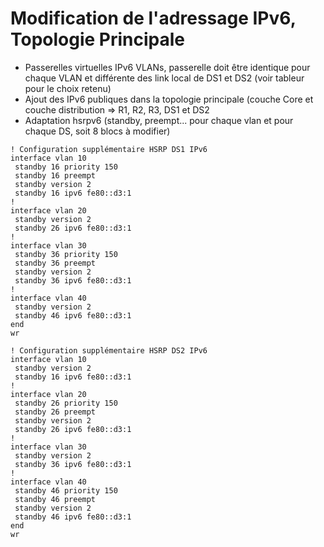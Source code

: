# Modification de l'adressage IPv6, Topologie Principale
- Passerelles virtuelles IPv6 VLANs, passerelle doit être identique pour chaque VLAN et différente des link local de DS1 et DS2 (voir tableur pour le choix retenu)
- Ajout des IPv6 publiques dans la topologie principale (couche Core et couche distribution => R1, R2, R3, DS1 et DS2 
- Adaptation hsrpv6 (standby, preempt... pour chaque vlan et pour chaque DS, soit 8 blocs à modifier)

```
! Configuration supplémentaire HSRP DS1 IPv6
interface vlan 10
 standby 16 priority 150
 standby 16 preempt
 standby version 2
 standby 16 ipv6 fe80::d3:1
!
interface vlan 20
 standby version 2
 standby 26 ipv6 fe80::d3:1
!
interface vlan 30
 standby 36 priority 150
 standby 36 preempt
 standby version 2
 standby 36 ipv6 fe80::d3:1
!
interface vlan 40
 standby version 2
 standby 46 ipv6 fe80::d3:1
end
wr
```
```
! Configuration supplémentaire HSRP DS2 IPv6
interface vlan 10
 standby version 2
 standby 16 ipv6 fe80::d3:1
!
interface vlan 20
 standby 26 priority 150
 standby 26 preempt
 standby version 2
 standby 26 ipv6 fe80::d3:1
!
interface vlan 30
 standby version 2
 standby 36 ipv6 fe80::d3:1
!
interface vlan 40
 standby 46 priority 150
 standby 46 preempt
 standby version 2
 standby 46 ipv6 fe80::d3:1
end
wr
```
